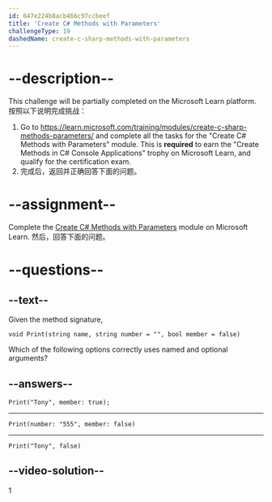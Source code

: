 ```yaml
---
id: 647e224b8acb466c97ccbeef
title: 'Create C# Methods with Parameters'
challengeType: 19
dashedName: create-c-sharp-methods-with-parameters
---
```


# --description--

This challenge will be partially completed on the Microsoft Learn platform. 按照以下说明完成挑战：

1. Go to <a href="https://learn.microsoft.com/training/modules/create-c-sharp-methods-parameters/" target="_blank" rel="noreferrer">https://learn.microsoft.com/training/modules/create-c-sharp-methods-parameters/</a> and complete all the tasks for the "Create C# Methods with Parameters" module. This is **required** to earn the "Create Methods in C# Console Applications" trophy on Microsoft Learn, and qualify for the certification exam.
1. 完成后，返回并正确回答下面的问题。

# --assignment--

Complete the <a href="https://learn.microsoft.com/training/modules/create-c-sharp-methods-parameters/" target="_blank" rel="noreferrer">Create C# Methods with Parameters</a> module on Microsoft Learn. 然后，回答下面的问题。

# --questions--

## --text--

Given the method signature,

```clike
void Print(string name, string number = "", bool member = false)
```

Which of the following options correctly uses named and optional arguments?

## --answers--

`Print("Tony", member: true);`

---

`Print(number: "555", member: false)`

---

`Print("Tony", false)`

## --video-solution--

1
